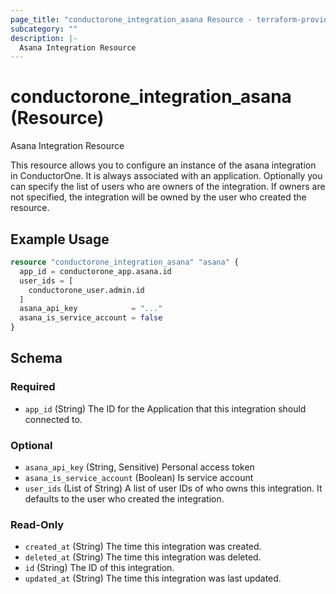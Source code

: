 ```yaml
---
page_title: "conductorone_integration_asana Resource - terraform-provider-conductorone"
subcategory: ""
description: |-
  Asana Integration Resource
---
```


# conductorone_integration_asana (Resource)

Asana Integration Resource

This resource allows you to configure an instance of the asana integration in ConductorOne.
It is always associated with an application. Optionally you can specify the list of users who are owners of the integration.
If owners are not specified, the integration will be owned by the user who created the resource.

## Example Usage

```terraform
resource "conductorone_integration_asana" "asana" {
  app_id = conductorone_app.asana.id
  user_ids = [
    conductorone_user.admin.id
  ]
  asana_api_key            = "..."
  asana_is_service_account = false
}
```

<!-- schema generated by tfplugindocs -->
## Schema

### Required

- `app_id` (String) The ID for the Application that this integration should connected to.

### Optional

- `asana_api_key` (String, Sensitive) Personal access token
- `asana_is_service_account` (Boolean) Is service account
- `user_ids` (List of String) A list of user IDs of who owns this integration. It defaults to the user who created the integration.

### Read-Only

- `created_at` (String) The time this integration was created.
- `deleted_at` (String) The time this integration was deleted.
- `id` (String) The ID of this integration.
- `updated_at` (String) The time this integration was last updated.

